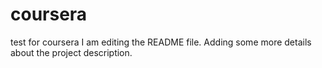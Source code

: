 # coursera
test for coursera
I am editing the README file. Adding some more details about the project description.
